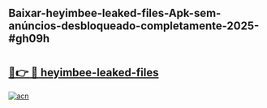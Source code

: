 ## Baixar-heyimbee-leaked-files-Apk-sem-anúncios-desbloqueado-completamente-2025-#gh09h

# <h2><a href="https://ainizakaria.my?title=heyimbee-leaked-files&ref=20M">🔗👉 🔴 heyimbee-leaked-files</a></h2>

[![acn](https://github.com/user-attachments/assets/0f9c940e-d8b0-45ae-aac7-cd30a18b3e1c)](https://ainizakaria.my?title=heyimbee-leaked-files&ref=20M)

